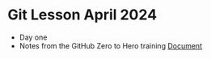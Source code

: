 # Git Lesson April 2024
+ Day one
+ Notes from the GitHub Zero to Hero training [Document](https://docs.google.com/document/d/1-CkHO417wtfJZ35X4q5tk_hcgP9W3mfEG5AsN2SIU1A/edit?pli=1)
